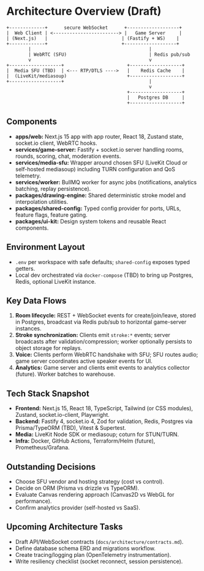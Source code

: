 # Architecture Overview (Draft)

```
+-------------+      secure WebSocket      +-------------------+
|  Web Client | <------------------------> |   Game Server     |
| (Next.js)   |                           | (Fastify + WS)    |
+-------------+                           +-------------------+
        |                                           |
        | WebRTC (SFU)                              | Redis pub/sub
        v                                           v
+-------------------+                       +-------------------+
|  Media SFU (TBD)  | <--- RTP/DTLS ---->   |    Redis Cache    |
|  (LiveKit/mediasoup)                      +-------------------+
+-------------------+                               |
                                                    v
                                            +-------------------+
                                            |   Postgres DB     |
                                            +-------------------+
```

## Components
- **apps/web:** Next.js 15 app with app router, React 18, Zustand state, socket.io client, WebRTC hooks.
- **services/game-server:** Fastify + socket.io server handling rooms, rounds, scoring, chat, moderation events.
- **services/media-sfu:** Wrapper around chosen SFU (LiveKit Cloud or self-hosted mediasoup) including TURN configuration and QoS telemetry.
- **services/worker:** BullMQ worker for async jobs (notifications, analytics batching, replay persistence).
- **packages/drawing-engine:** Shared deterministic stroke model and interpolation utilities.
- **packages/shared-config:** Typed config provider for ports, URLs, feature flags, feature gating.
- **packages/ui-kit:** Design system tokens and reusable React components.

## Environment Layout
- `.env` per workspace with safe defaults; `shared-config` exposes typed getters.
- Local dev orchestrated via `docker-compose` (TBD) to bring up Postgres, Redis, optional LiveKit instance.

## Key Data Flows
1. **Room lifecycle:** REST + WebSocket events for create/join/leave, stored in Postgres, broadcast via Redis pub/sub to horizontal game-server instances.
2. **Stroke synchronization:** Clients emit `stroke:*` events; server broadcasts after validation/compression; worker optionally persists to object storage for replays.
3. **Voice:** Clients perform WebRTC handshake with SFU; SFU routes audio; game server coordinates active speaker events for UI.
4. **Analytics:** Game server and clients emit events to analytics collector (future). Worker batches to warehouse.

## Tech Stack Snapshot
- **Frontend:** Next.js 15, React 18, TypeScript, Tailwind (or CSS modules), Zustand, socket.io-client, Playwright.
- **Backend:** Fastify 4, socket.io 4, Zod for validation, Redis, Postgres via Prisma/TypeORM (TBD), Vitest & Supertest.
- **Media:** LiveKit Node SDK or mediasoup; coturn for STUN/TURN.
- **Infra:** Docker, GitHub Actions, Terraform/Helm (future), Prometheus/Grafana.

## Outstanding Decisions
- Choose SFU vendor and hosting strategy (cost vs control).
- Decide on ORM (Prisma vs drizzle vs TypeORM).
- Evaluate Canvas rendering approach (Canvas2D vs WebGL for performance).
- Confirm analytics provider (self-hosted vs SaaS).

## Upcoming Architecture Tasks
- Draft API/WebSocket contracts (`docs/architecture/contracts.md`).
- Define database schema ERD and migrations workflow.
- Create tracing/logging plan (OpenTelemetry instrumentation).
- Write resiliency checklist (socket reconnect, session persistence).

